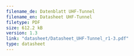 ```yaml
---
filename_de: Datenblatt UHF-Tunnel
filename_en: Datasheet UHF-Tunnel
filetype: PDF
size: 612.2 kB
version: 1.3
link: "datasheet/Datasheet_UHF-Tunnel_r1-3.pdf"
type: datasheet
---
```

